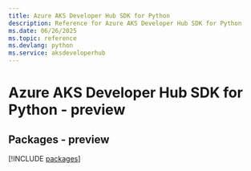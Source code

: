 ```yaml
---
title: Azure AKS Developer Hub SDK for Python
description: Reference for Azure AKS Developer Hub SDK for Python
ms.date: 06/26/2025
ms.topic: reference
ms.devlang: python
ms.service: aksdeveloperhub
---
```

# Azure AKS Developer Hub SDK for Python - preview
## Packages - preview
[!INCLUDE [packages](aks-developer-hub-index.md)]
